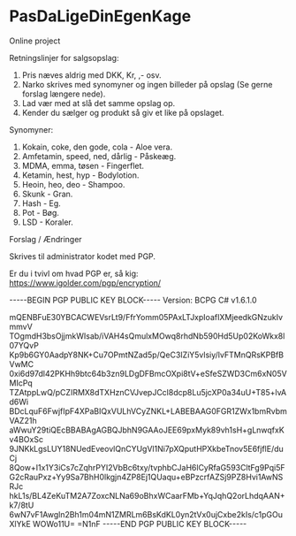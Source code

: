 # PasDaLigeDinEgenKage
Online project

Retningslinjer for salgsopslag:

 1. Pris næves aldrig med DKK, Kr, ,- osv.
 2. Narko skrives med synomyner og ingen billeder på opslag (Se gerne forslag længere nede).
 3. Lad vær med at slå det samme opslag op.
 4. Kender du sælger og produkt så giv et like på opslaget.
 
 
Synomyner:

 1. Kokain, coke, den gode, cola - Aloe vera.
 2. Amfetamin, speed, ned, dårlig - Påskeæg.
 3. MDMA, emma, tøsen - Fingerflet.
 4. Ketamin, hest, hyp - Bodylotion.
 5. Heoin, heo, deo - Shampoo.
 6. Skunk - Gran.
 7. Hash - Eg.
 8. Pot - Bøg.
 9. LSD - Koraler.
 
 
 Forslag / Ændringer
 
 Skrives til administrator kodet med PGP.
 
 Er du i tvivl om hvad PGP er, så kig:
 https://www.igolder.com/pgp/encryption/
 
 -----BEGIN PGP PUBLIC KEY BLOCK-----
Version: BCPG C# v1.6.1.0

mQENBFuE30YBCACWEVsrLt9/FfrYomm05PAxLTJxpIoafIXMjeedkGNzukIvmmvV
TOgmdH3bsOjjmkWIsab/iVAH4sQmulxMOwq8rhdNb590Hd5Up02KoWkx8l07YQvP
Kp9b6GY0AadpY8NK+Cu7OPmtNZad5p/QeC3IZiY5vlsiy/lvFTMnQRsKPBfBVwMC
0xi6d97dl42PKHh9btc64b3zn9LDgDFBmcOXpi8tV+eSfeSZWD3Cm6xN05VMIcPq
TZAtppLwQ/pCZIRMX8dTXHznCVJvepJCcl8dcp8Lu5jcXP0a34uU+T85+lvAd6Wi
BDcLquF6FwjfIpF4XPaBIQxVULhVCyZNKL+LABEBAAG0FGR1ZWx1bmRvbmVAZ21h
aWwuY29tiQEcBBABAgAGBQJbhN9GAAoJEE69pxMyk89vh1sH+gLnwqfxKv4BOxSc
9JNKkLgsLUY18NUedEveovlQnCYUgVl1Ni7pXQputHPXkbeTnov5E6fjflE/duCj
8Qow+I1x1Y3iCs7cZqhrPYI2VbBc6txy/tvphbCJaH6lCyRfaG593CltFg9Pqi5F
G2cRauPxz+Yy9Sa7BhH0lkgjn4ZP8Ej1QUaqu+eBPzcrfAZSj9PZ8Hvi1AwNSRJc
hkL1s/BL4ZeKuTM2A7ZoxcNLNa69oBhxWCaarFMb+YqJqhQ2orLhdqAAN+k7/8tU
6wN7vF1Awgln2Bh1m04mN1ZMRLm6BsKdKL0yn2tVx0ujCxbe2kIs/c1pGOuXlYkE
WOWo11U=
=N1nF
-----END PGP PUBLIC KEY BLOCK-----
 
 
 
 

 

